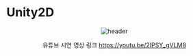 # Unity2D
<div align="center">
  
  ![header](https://capsule-render.vercel.app/api?type=cylinder&color=000000&height=150&section=header&text=Undead_Survivor&fontColor=ffffff&fontSize=70&animation=fadeIn&fontAlignY=55)
<div>

유튜브 시연 영상 링크 https://youtu.be/2IPSY_gVLM8
